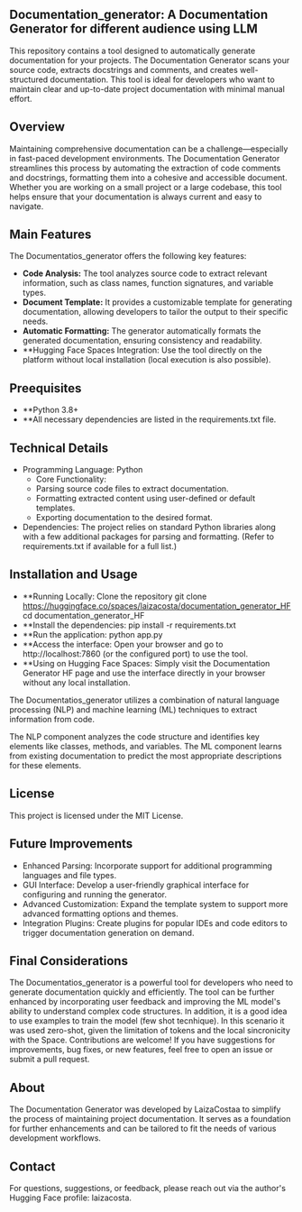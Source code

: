 ##  Documentation_generator: A Documentation Generator for different audience using LLM

This repository contains a tool designed to automatically generate documentation for your projects. The Documentation Generator scans your source code, extracts docstrings and comments, and creates well-structured documentation. This tool is ideal for developers who want to maintain clear and up-to-date project documentation with minimal manual effort.

## Overview
Maintaining comprehensive documentation can be a challenge—especially in fast-paced development environments. The Documentation Generator streamlines this process by automating the extraction of code comments and docstrings, formatting them into a cohesive and accessible document. Whether you are working on a small project or a large codebase, this tool helps ensure that your documentation is always current and easy to navigate.

## Main Features

The Documentatios_generator offers the following key features:

- **Code Analysis:**  The tool analyzes source code to extract relevant information, such as class names, function signatures, and variable types.
- **Document Template:**  It provides a customizable template for generating documentation, allowing developers to tailor the output to their specific needs.
- **Automatic Formatting:**  The generator automatically formats the generated documentation, ensuring consistency and readability.
- **Hugging Face Spaces Integration: Use the tool directly on the platform without local installation (local execution is also possible).

## Preequisites
- **Python 3.8+
- **All necessary dependencies are listed in the requirements.txt file.

## Technical Details
-  Programming Language: Python
    -  Core Functionality:
    -  Parsing source code files to extract documentation.
    -  Formatting extracted content using user-defined or default templates.
    -  Exporting documentation to the desired format.
-  Dependencies: The project relies on standard Python libraries along with a few additional packages for parsing and formatting. (Refer to requirements.txt if available for a full list.)

## Installation and Usage

- **Running Locally: Clone the repository git clone https://huggingface.co/spaces/laizacosta/documentation_generator_HF
cd documentation_generator_HF
- **Install the dependencies: pip install -r requirements.txt
- **Run the application: python app.py
- **Access the interface: Open your browser and go to http://localhost:7860 (or the configured port) to use the tool.
- **Using on Hugging Face Spaces: Simply visit the Documentation Generator HF page and use the interface directly in your browser without any local installation.

The Documentatios_generator utilizes a combination of natural language processing (NLP) and machine learning (ML) techniques to extract information from code. 

The NLP component analyzes the code structure and identifies key elements like classes, methods, and variables. The ML component learns from existing documentation to predict the most appropriate descriptions for these elements. 


## License

This project is licensed under the MIT License.

## Future Improvements
-  Enhanced Parsing: Incorporate support for additional programming languages and file types.
-  GUI Interface: Develop a user-friendly graphical interface for configuring and running the generator.
-  Advanced Customization: Expand the template system to support more advanced formatting options and themes.
-  Integration Plugins: Create plugins for popular IDEs and code editors to trigger documentation generation on demand.

## Final Considerations

The Documentatios_generator is a powerful tool for developers who need to generate documentation quickly and efficiently. 
The tool can be further enhanced by incorporating user feedback and improving the ML model's ability to understand complex code structures. In addition, it is a good idea to use examples to train the model (few shot tecnhique). In this scenario it was used zero-shot, given the limitation of tokens and the local sincronicity with the Space. Contributions are welcome! If you have suggestions for improvements, bug fixes, or new features, feel free to open an issue or submit a pull request.

## About
The Documentation Generator was developed by LaizaCostaa to simplify the process of maintaining project documentation. It serves as a foundation for further enhancements and can be tailored to fit the needs of various development workflows.

## Contact

For questions, suggestions, or feedback, please reach out via the author's Hugging Face profile: laizacosta.
